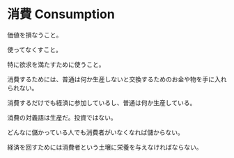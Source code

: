 # 消費 Consumption

価値を損なうこと。

使ってなくすこと。

特に欲求を満たすために使うこと。

消費するためには、普通は何か生産しないと交換するためのお金や物を手に入れられない。

消費するだけでも経済に参加しているし、普通は何か生産している。

消費の対義語は生産だ。投資ではない。

どんなに儲かっている人でも消費者がいなくなれば儲からない。

経済を回すためには消費者という土壌に栄養を与えなければならない。
